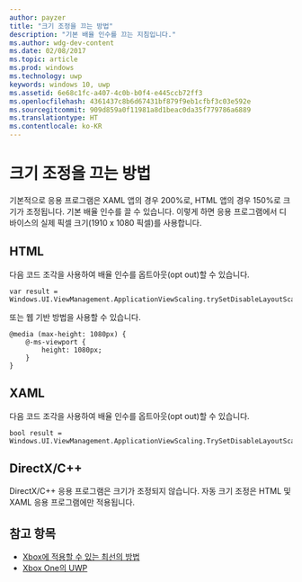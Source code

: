 ```yaml
---
author: payzer
title: "크기 조정을 끄는 방법"
description: "기본 배율 인수를 끄는 지침입니다."
ms.author: wdg-dev-content
ms.date: 02/08/2017
ms.topic: article
ms.prod: windows
ms.technology: uwp
keywords: windows 10, uwp
ms.assetid: 6e68c1fc-a407-4c0b-b0f4-e445ccb72ff3
ms.openlocfilehash: 4361437c8b6d67431bf879f9eb1cfbf3c03e592e
ms.sourcegitcommit: 909d859a0f11981a8d1beac0da35f779786a6889
ms.translationtype: HT
ms.contentlocale: ko-KR
---
```

# <a name="how-to-turn-off-scaling"></a>크기 조정을 끄는 방법   
기본적으로 응용 프로그램은 XAML 앱의 경우 200%로, HTML 앱의 경우 150%로 크기가 조정됩니다. 기본 배율 인수를 끌 수 있습니다. 이렇게 하면 응용 프로그램에서 디바이스의 실제 픽셀 크기(1910 x 1080 픽셀)를 사용합니다.   
   
## <a name="html"></a>HTML   
다음 코드 조각을 사용하여 배율 인수를 옵트아웃(opt out)할 수 있습니다. 
   
```
var result = Windows.UI.ViewManagement.ApplicationViewScaling.trySetDisableLayoutScaling(true);
```

또는 웹 기반 방법을 사용할 수 있습니다.   

```   
@media (max-height: 1080px) {   
    @-ms-viewport {   
        height: 1080px;   
    }   
}   
```

## <a name="xaml"></a>XAML
다음 코드 조각을 사용하여 배율 인수를 옵트아웃(opt out)할 수 있습니다.   
   
```
bool result = Windows.UI.ViewManagement.ApplicationViewScaling.TrySetDisableLayoutScaling(true);
```
   
## <a name="directxc"></a>DirectX/C++   
DirectX/C++ 응용 프로그램은 크기가 조정되지 않습니다. 자동 크기 조정은 HTML 및 XAML 응용 프로그램에만 적용됩니다.  

## <a name="see-also"></a>참고 항목
- [Xbox에 적용할 수 있는 최선의 방법](tailoring-for-xbox.md)
- [Xbox One의 UWP](index.md)
